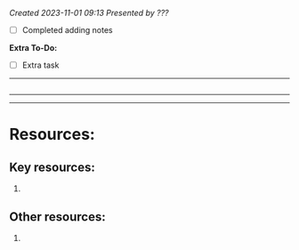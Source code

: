 *Created 2023-11-01 09:13*
*Presented by ???*
- [ ] Completed adding notes

**Extra To-Do:**
- [ ] Extra task
---
```toc
```
---


---

# Resources:
## Key resources:
1. 

## Other resources:
1. 